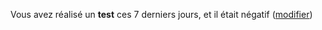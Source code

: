 Vous avez réalisé un **test** ces 7 derniers jours, et il était négatif (<a href="#depistage">modifier</a>)
